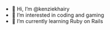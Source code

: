 - 👋 Hi, I’m @kenziekhairy
- 👀 I’m interested in coding and gaming
- 🌱 I’m currently learning Ruby on Rails


<!---
kenziekhairy/kenziekhairy is a ✨ special ✨ repository because its `README.md` (this file) appears on your GitHub profile.
You can click the Preview link to take a look at your changes.
--->
